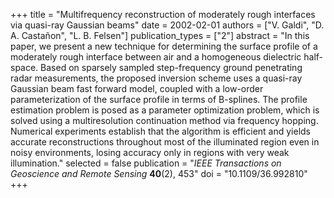 +++
title = "Multifrequency reconstruction of moderately rough interfaces via quasi-ray Gaussian beams"
date = 2002-02-01
authors = ["V. Galdi", "D. A. Castañon", "L. B. Felsen"]
publication_types = ["2"]
abstract = "In this paper, we present a new technique for determining the surface profile of a moderately rough interface between air and a homogeneous dielectric half-space. Based on sparsely sampled step-frequency ground penetrating radar measurements, the proposed inversion scheme uses a quasi-ray Gaussian beam fast forward model, coupled with a low-order parameterization of the surface profile in terms of B-splines. The profile estimation problem is posed as a parameter optimization problem, which is solved using a multiresolution continuation method via frequency hopping. Numerical experiments establish that the algorithm is efficient and yields accurate reconstructions throughout most of the illuminated region even in noisy environments, losing accuracy only in regions with very weak illumination."
selected = false
publication = "*IEEE Transactions on Geoscience and Remote Sensing* **40**(2), 453"
doi = "10.1109/36.992810"
+++

